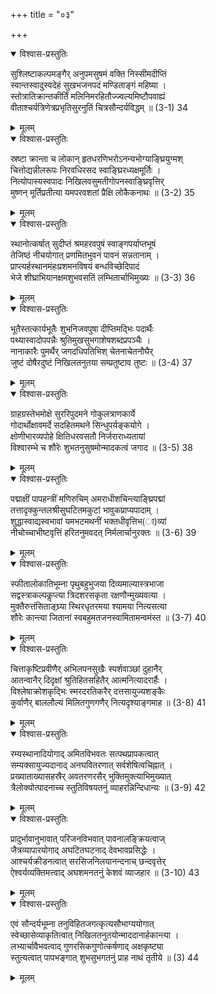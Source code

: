 +++
title = "०३"

+++

<details open><summary>विश्वास-प्रस्तुतिः</summary>

सुश्लिष्टाकल्पमङ्गैर् अनुपमसुषमं वक्ति निस्सीमदीप्तिं  
स्वान्तस्वादुस्वदेहं सुखभजनपदं मण्डिताङ्गं महिष्या ।  
स्तोत्रातिक्रान्तकीर्तिं मलिनिमरहितौज्ज्वल्यमिष्टौपवाह्यं  
वीताश्चर्यत्रिणेत्रप्रभृतिसुरनुतिं चित्रसौन्दर्यविद्धम् ॥ (3-1) 34
</details>

<details><summary>मूलम्</summary>

सुश्लिष्टाकल्पमङ्गैर् अनुपमसुषमं वक्ति निस्सीमदीप्तिं  
स्वान्तस्वादुस्वदेहं सुखभजनपदं मण्डिताङ्गं महिष्या ।  
स्तोत्रातिक्रान्तकीर्तिं मलिनिमरहितौज्ज्वल्यमिष्टौपवाह्यं  
वीताश्चर्यत्रिणेत्रप्रभृतिसुरनुतिं चित्रसौन्दर्यविद्धम् ॥ (3-1) 34
</details>



<details open><summary>विश्वास-प्रस्तुतिः</summary>

स्रष्टा क्रान्ता च लोकान् हृतधरणिभरोऽनन्यभोग्याङ्घ्रियुग्मश्  
चित्तोद्यन्नीलरूपः निरवधिरसद स्वाङ्घ्रिरध्यक्षमूर्तिः ।  
नित्योपास्यस्वपादः निखिलवसुमतीगोपनस्वाङ्घ्रिवृत्तिर्  
मुष्णन् मूर्तिप्रतीत्या यमपरवशतां प्रैक्षि लोकैकनाथः ॥ (3-2) 35
</details>

<details><summary>मूलम्</summary>

स्रष्टा क्रान्ता च लोकान् हृतधरणिभरोऽनन्यभोग्याङ्घ्रियुग्मश्  
चित्तोद्यन्नीलरूपः निरवधिरसद स्वाङ्घ्रिरध्यक्षमूर्तिः ।  
नित्योपास्यस्वपादः निखिलवसुमतीगोपनस्वाङ्घ्रिवृत्तिर्  
मुष्णन् मूर्तिप्रतीत्या यमपरवशतां प्रैक्षि लोकैकनाथः ॥ (3-2) 35
</details>



<details open><summary>विश्वास-प्रस्तुतिः</summary>

स्थानोत्कर्षात् सुदीप्तं श्रमहरवपुषं स्वाङ्गपर्याप्तभूषं  
तेजिष्ठं नीचयोगात् प्रणमितभुवनं पावनं सन्नतानाम् ।  
प्राप्त्यर्हस्थानमंहःप्रशमनविषयं बन्धविच्छेदिपादं  
भेजे शीघ्राभियानक्षमशुभवसतिं लम्भितार्चाभिमुख्यः ॥ (3-3) 36
</details>

<details><summary>मूलम्</summary>

स्थानोत्कर्षात् सुदीप्तं श्रमहरवपुषं स्वाङ्गपर्याप्तभूषं  
तेजिष्ठं नीचयोगात् प्रणमितभुवनं पावनं सन्नतानाम् ।  
प्राप्त्यर्हस्थानमंहःप्रशमनविषयं बन्धविच्छेदिपादं  
भेजे शीघ्राभियानक्षमशुभवसतिं लम्भितार्चाभिमुख्यः ॥ (3-3) 36
</details>



<details open><summary>विश्वास-प्रस्तुतिः</summary>

भूतैस्तत्कार्यभूतैः शुभनिजवपुषा दीप्तिमद्भिः पदार्थैः  
पथ्यास्वादोपपन्नैः श्रुतिमुखसुभगाशेषशब्दप्रपञ्चैः ।  
नानाकारैः पुमर्थैर् जगदधिपतिभिश् चेतनाचेतनौघैर्  
जुष्टं दोषैरदुष्टं निखिलतनुतया सम्प्रतुष्टाव तुष्टः ॥ (3-4) 37
</details>

<details><summary>मूलम्</summary>

भूतैस्तत्कार्यभूतैः शुभनिजवपुषा दीप्तिमद्भिः पदार्थैः  
पथ्यास्वादोपपन्नैः श्रुतिमुखसुभगाशेषशब्दप्रपञ्चैः ।  
नानाकारैः पुमर्थैर् जगदधिपतिभिश् चेतनाचेतनौघैर्  
जुष्टं दोषैरदुष्टं निखिलतनुतया सम्प्रतुष्टाव तुष्टः ॥ (3-4) 37
</details>



<details open><summary>विश्वास-प्रस्तुतिः</summary>

ग्राहग्रस्तेभमोक्षे सुररिपुदमने गोकुलत्राणकार्ये  
गोदार्थोक्षावमर्दे सदहितमथने सिन्धुपर्यङ्कयोगे ।  
क्षोणीभारव्यपोहे क्षितिधरवसतौ निर्जराराध्यतायां  
विश्वारम्भे च शौरेः शुभतनुसुषमोन्मादकत्वं जगाद ॥ (3-5) 38
</details>

<details><summary>मूलम्</summary>

ग्राहग्रस्तेभमोक्षे सुररिपुदमने गोकुलत्राणकार्ये  
गोदार्थोक्षावमर्दे सदहितमथने सिन्धुपर्यङ्कयोगे ।  
क्षोणीभारव्यपोहे क्षितिधरवसतौ निर्जराराध्यतायां  
विश्वारम्भे च शौरेः शुभतनुसुषमोन्मादकत्वं जगाद ॥ (3-5) 38
</details>



<details open><summary>विश्वास-प्रस्तुतिः</summary>

पद्माक्षीं पापहन्त्रीं मणिरुचिम् अमराधीशचिन्त्याङ्घ्रिपद्मां  
तत्तादृक्कुन्तलश्रीसुघटितमकुटां भावुकप्राप्यपादाम् ।  
शुद्धास्वाद्यस्वभावां यमभटमथनीं भक्तधीवृत्तिभ(ा)व्यां  
नीचोच्चाभीष्टवृत्तिं हरितनुमवदत् निर्मलार्चानुरक्तः ॥ (3-6) 39
</details>

<details><summary>मूलम्</summary>

पद्माक्षीं पापहन्त्रीं मणिरुचिम् अमराधीशचिन्त्याङ्घ्रिपद्मां  
तत्तादृक्कुन्तलश्रीसुघटितमकुटां भावुकप्राप्यपादाम् ।  
शुद्धास्वाद्यस्वभावां यमभटमथनीं भक्तधीवृत्तिभ(ा)व्यां  
नीचोच्चाभीष्टवृत्तिं हरितनुमवदत् निर्मलार्चानुरक्तः ॥ (3-6) 39
</details>



<details open><summary>विश्वास-प्रस्तुतिः</summary>

स्फीतालोकातिभूम्ना पृथुबहुभुजया दिव्यमाल्यास्त्रभाजा  
सद्वस्त्राकल्पकॢप्त्या त्रिदशरसकृता रक्षणौन्मुख्यवत्या ।  
मुक्तैरुत्तंसिताङ्घ्र्या स्थिरधृतरमया श्यामया नित्यसत्या  
शौरेः कान्त्या जितानां स्वबहुमतजनस्वामितामन्वमंस्त ॥ (3-7) 40
</details>

<details><summary>मूलम्</summary>

स्फीतालोकातिभूम्ना पृथुबहुभुजया दिव्यमाल्यास्त्रभाजा  
सद्वस्त्राकल्पकॢप्त्या त्रिदशरसकृता रक्षणौन्मुख्यवत्या ।  
मुक्तैरुत्तंसिताङ्घ्र्या स्थिरधृतरमया श्यामया नित्यसत्या  
शौरेः कान्त्या जितानां स्वबहुमतजनस्वामितामन्वमंस्त ॥ (3-7) 40
</details>



<details open><summary>विश्वास-प्रस्तुतिः</summary>

चित्ताकृष्टिप्रवीणैर् अभिलपनसुखैः स्पर्शवाञ्छां दुहानैर्  
आतन्वानैर् दिदृक्षां श्रुतिहितसहितैर् आत्मनित्यादरार्हैः ।  
विश्लेषाक्रोशकृद्भिः स्मरदरतिकरैर् दत्तसायुज्यशङ्कैः  
कुर्वाणैर् बाललौल्यं मिलितगुणगणैर् नित्यदृश्याङ्गमाह ॥ (3-8) 41
</details>

<details><summary>मूलम्</summary>

चित्ताकृष्टिप्रवीणैर् अभिलपनसुखैः स्पर्शवाञ्छां दुहानैर्  
आतन्वानैर् दिदृक्षां श्रुतिहितसहितैर् आत्मनित्यादरार्हैः ।  
विश्लेषाक्रोशकृद्भिः स्मरदरतिकरैर् दत्तसायुज्यशङ्कैः  
कुर्वाणैर् बाललौल्यं मिलितगुणगणैर् नित्यदृश्याङ्गमाह ॥ (3-8) 41
</details>



<details open><summary>विश्वास-प्रस्तुतिः</summary>

रम्यस्थानादियोगाद् अमितविभवतः सत्पथप्रापकत्वात्  
सम्यक्सायुज्यदानाद् अनघवितरणात् सर्वशेषित्वचिह्नात् ।  
प्रख्याताख्यासहस्रैर् अवतरणरसैर् भुक्तिमुक्त्याभिमुख्यात्  
त्रैलोक्योत्पादनाच्च स्तुतिविषयतनुं व्याहरन्निन्दिधान्यः ॥ (3-9) 42
</details>

<details><summary>मूलम्</summary>

रम्यस्थानादियोगाद् अमितविभवतः सत्पथप्रापकत्वात्  
सम्यक्सायुज्यदानाद् अनघवितरणात् सर्वशेषित्वचिह्नात् ।  
प्रख्याताख्यासहस्रैर् अवतरणरसैर् भुक्तिमुक्त्याभिमुख्यात्  
त्रैलोक्योत्पादनाच्च स्तुतिविषयतनुं व्याहरन्निन्दिधान्यः ॥ (3-9) 42
</details>



<details open><summary>विश्वास-प्रस्तुतिः</summary>

प्रादुर्भावानुभावात् परिजनविभवात् पावनालङ्क्रियत्वाज्  
जैत्रव्यापारयोगाद् अघटितघटनाद् देवभावप्रसिद्धेः ।  
आश्चर्यक्रीडनत्वात् सरसिजनिलयानन्दनाच् छन्दवृत्तेर्  
ऐश्वर्यव्यक्तिमत्त्वाद् अघशमनतनुं केशवं व्याजहार ॥ (3-10) 43
</details>

<details><summary>मूलम्</summary>

प्रादुर्भावानुभावात् परिजनविभवात् पावनालङ्क्रियत्वाज्  
जैत्रव्यापारयोगाद् अघटितघटनाद् देवभावप्रसिद्धेः ।  
आश्चर्यक्रीडनत्वात् सरसिजनिलयानन्दनाच् छन्दवृत्तेर्  
ऐश्वर्यव्यक्तिमत्त्वाद् अघशमनतनुं केशवं व्याजहार ॥ (3-10) 43
</details>



<details open><summary>विश्वास-प्रस्तुतिः</summary>

एवं सौन्दर्यभूम्ना तनुविहितजगत्कृत्यसौभाग्ययोगात्  
स्वेच्छासेव्याकृतित्वात् निखिलतनुतयोन्माददानार्हकान्त्या ।  
लभ्यार्चावैभवत्वाद् गुणरसिकगुणोत्कर्षणाद् अक्षकृष्ट्या  
स्तुत्यत्वात् पापभङ्गात् शुभसुभगतनुं प्राह नाथं तृतीये ॥ (3) 44
</details>

<details><summary>मूलम्</summary>

एवं सौन्दर्यभूम्ना तनुविहितजगत्कृत्यसौभाग्ययोगात्  
स्वेच्छासेव्याकृतित्वात् निखिलतनुतयोन्माददानार्हकान्त्या ।  
लभ्यार्चावैभवत्वाद् गुणरसिकगुणोत्कर्षणाद् अक्षकृष्ट्या  
स्तुत्यत्वात् पापभङ्गात् शुभसुभगतनुं प्राह नाथं तृतीये ॥ (3) 44
</details>
